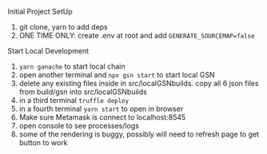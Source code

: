 Initial Project SetUp
1.  git clone, yarn to add deps
2.  ONE TIME ONLY: create .env at root and add `GENERATE_SOURCEMAP=false`
   


Start Local Development   
1.  `yarn ganache` to start local chain
2.  open another terminal and `npx gsn start` to start local GSN
3.  delete any existing files inside in src/localGSNbuilds. copy all 6 json files from build/gsn into src/localGSNbuilds
4.  in a third terminal `truffle deploy`
5.  in a fourth terminal `yarn start` to open in browser
6.  Make sure Metamask is connect to localhost:8545
7.  open console to see processes/logs
8. some of the rendering is buggy, possibly will need to refresh page to get button to work
